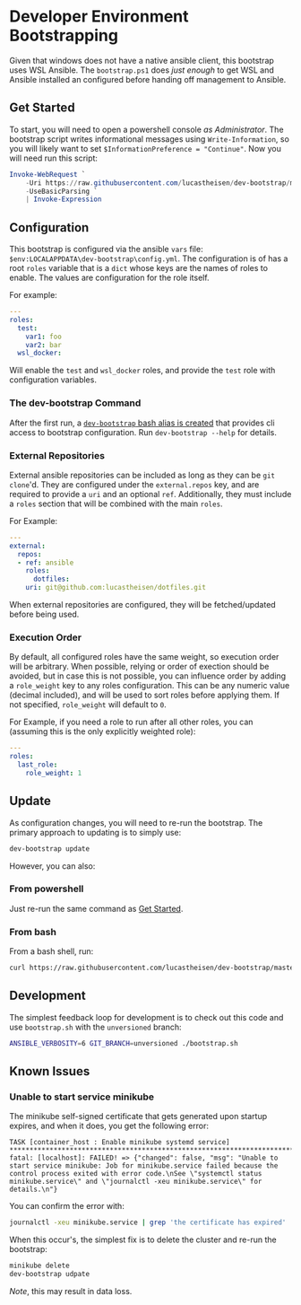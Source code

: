 # Developer Environment Bootstrapping

Given that windows does not have a native ansible client, this bootstrap uses WSL Ansible.
The `bootstrap.ps1` does _just enough_ to get WSL and Ansible installed an configured before handing off management to Ansible.

## Get Started

To start, you will need to open a powershell console _as Administrator_.
The bootstrap script writes informational messages using `Write-Information`, so you will likely want to set `$InformationPreference = "Continue"`.
Now you will need run this script:

```powershell
Invoke-WebRequest `
    -Uri https://raw.githubusercontent.com/lucastheisen/dev-bootstrap/master/bootstrap.ps1 `
    -UseBasicParsing `
    | Invoke-Expression
```

## Configuration

This bootstrap is configured via the ansible `vars` file: `$env:LOCALAPPDATA\dev-bootstrap\config.yml`.
The configuration is of has a root `roles` variable that is a `dict` whose keys are the names of roles to enable.
The values are configuration for the role itself.

For example:

```yaml
---
roles:
  test:
    var1: foo
    var2: bar
  wsl_docker:
```

Will enable the `test` and `wsl_docker` roles, and provide the `test` role with configuration variables.

### The dev-bootstrap Command

After the first run, a [`dev-bootstrap` bash alias is created](roles/devbootstrap/templates/dev-bootstrap.sh#L8) that provides cli access to bootstrap configuration.
Run `dev-bootstrap --help` for details.

### External Repositories

External ansible repositories can be included as long as they can be `git clone`'d.
They are configured under the `external.repos` key, and are required to provide a `uri` and an optional `ref`.
Additionally, they must include a `roles` section that will be combined with the main `roles`.

For Example:

```yaml
---
external:
  repos:
  - ref: ansible
    roles:
      dotfiles:
    uri: git@github.com:lucastheisen/dotfiles.git
```

When external repositories are configured, they will be fetched/updated before being used.

### Execution Order

By default, all configured roles have the same weight, so execution order will be arbitrary.
When possible, relying or order of exection should be avoided, but in case this is not possible, you can influence order by adding a `role_weight` key to any roles configuration.
This can be any numeric value (decimal included), and will be used to sort roles before applying them.
If not specified, `role_weight` will default to `0`.

For Example, if you need a role to run after all other roles, you can (assuming this is the only explicitly weighted role):

```yaml
---
roles:
  last_role:
    role_weight: 1
```

## Update

As configuration changes, you will need to re-run the bootstrap.  The primary approach to updating is to simply use:

```bash
dev-bootstrap update
```

However, you can also:

### From powershell

Just re-run the same command as [Get Started](#get-started).

### From bash

From a bash shell, run:

```bash
curl https://raw.githubusercontent.com/lucastheisen/dev-bootstrap/master/bootstrap.sh | bash
```

## Development

The simplest feedback loop for development is to check out this code and use `bootstrap.sh` with the `unversioned` branch:

```bash
ANSIBLE_VERBOSITY=6 GIT_BRANCH=unversioned ./bootstrap.sh
```

## Known Issues

### Unable to start service minikube

The minikube self-signed certificate that gets generated upon startup expires, and when it does, you get the following error:

```console
TASK [container_host : Enable minikube systemd service] ***************************************************************************************************************************************************************************************
fatal: [localhost]: FAILED! => {"changed": false, "msg": "Unable to start service minikube: Job for minikube.service failed because the control process exited with error code.\nSee \"systemctl status minikube.service\" and \"journalctl -xeu minikube.service\" for details.\n"}
```

You can confirm the error with:

```bash
journalctl -xeu minikube.service | grep 'the certificate has expired'
```

When this occur's, the simplest fix is to delete the cluster and re-run the bootstrap:

```bash
minikube delete
dev-bootstrap udpate
```

_Note_, this may result in data loss.
